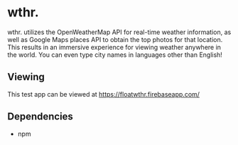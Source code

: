 # wthr.
wthr. utilizes the OpenWeatherMap API for real-time weather information, as well as Google Maps places API to obtain the top photos for that location. This results in an immersive experience for viewing weather anywhere in the world. You can even type city names in languages other than English!

## Viewing
This test app can be viewed at https://floatwthr.firebaseapp.com/

## Dependencies
- npm
